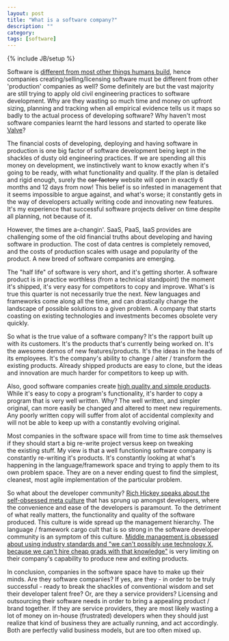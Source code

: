 ```yaml
---
layout: post
title: "What is a software company?"
description: ""
category:
tags: [software]
---
```

{% include JB/setup %}

Software is <a href="http://martinsprogrammingblog.blogspot.co.uk/2011/10/what-is-software.html">different from most other things humans build</a>, hence companies creating/selling/licensing software must be different from other 'production' companies as well? Some definitely are but the vast majority are still trying to apply old civil engineering practices to software development. Why are they wasting so much time and money on upfront sizing, planning and tracking when all empirical evidence tells us it maps so badly to the actual process of developing software? Why haven't most software companies learnt the hard lessons and started to operate like <a href="http://www.valvesoftware.com/company/Valve_Handbook_LowRes.pdf">Valve</a>?

The financial costs of developing, deploying and having software in production is one big factor of software development being kept in the shackles of dusty old engineering practices. If we are spending all this money on development, we instinctively want to know exactly when it's going to be ready, with what functionality and quality. If the plan is detailed and rigid enough, surely the <strike>car factory</strike> website will open in exactly 6 months and 12 days from now! This belief is so infested in management that it seems impossible to argue against, and what's worse; it constantly gets in the way of developers actually writing code and innovating new features. It's my experience that successful software projects deliver on time despite all planning, not because of it.

However, the times are a-changin'. SaaS, PaaS, IaaS provides are challenging some of the old financial truths about developing and having software in production. The cost of data centres is completely removed, and the costs of production scales with usage and popularity of the product. A new breed of software companies are emerging.

The "half life" of software is very short, and it's getting shorter. A software product is in practice worthless (from a technical standpoint) the moment it's shipped, it's very easy for competitors to copy and improve. What's is true this quarter is not necessarily true the next. New languages and frameworks come along all the time, and can drastically change the landscape of possible solutions to a given problem. A company that starts coasting on existing technologies and investments becomes obsolete very quickly.

So what is the true value of a software company? It's the rapport built up with its customers. It's the products that's currently being worked on. It's the awesome demos of new features/products. It's the ideas in the heads of its employees. It's the company's ability to change / alter / transform the existing products. Already shipped products are easy to clone, but the ideas and innovation are much harder for competitors to keep up with.

Also, good software companies create <a href="http://www.infoq.com/presentations/Simple-Made-Easy">high quality and simple products</a>. While it's easy to copy a program's functionality, it's harder to copy a program that is very well written. Why? The well written, and simpler original, can more easily be changed and altered to meet new requirements. Any poorly written copy will suffer from alot of accidental complexity and will not be able to keep up with a constantly evolving original.

Most companies in the software space will from time to time ask themselves if they should start a big re-write project versus keep on tweaking the&nbsp;existing stuff. My view is that a well functioning software company is constantly re-writing it's products. It's constantly looking at what's happening in the language/framework space and trying to apply them to its own problem space. They are on a never ending quest to find the simplest, cleanest, most agile implementation of the particular problem.

So what about the developer community? <a href="http://www.confreaks.com/videos/860-railsconf2012-keynote-simplicity-matters">Rich Hickey speaks about the self-obsessed meta culture</a> that has sprung up amongst developers, where the convenience and ease of the developers is paramount. To the detriment of what really matters, the functionality and quality of the software produced. This culture is wide spread up the management hierarchy. The language / framework cargo cult that is so strong in the software developer community is an symptom of this culture. <a href="http://www.paulgraham.com/icad.html">Middle management is obsessed about using industry standards and "we can't possibly use technology X, because we can't hire cheap grads with that knowledge"</a> is very limiting on their company's capability to produce new and exiting products.

In conclusion, companies in the software space have to make up their minds. Are they software companies? If yes, are they - in order to be truly successful - ready to break the shackles of conventional wisdom and set their developer talent free? Or, are they a service providers? Licensing and outsourcing their software needs in order to bring a appealing product / brand together. If they are service providers, they are most likely wasting a lot of money on in-house (frustrated) developers when they should just realize that kind of business they are actually running, and act accordingly. Both are perfectly valid business models, but are too often mixed up.
